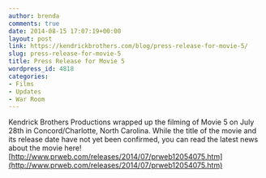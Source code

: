 ```yaml
---
author: brenda
comments: true
date: 2014-08-15 17:07:19+00:00
layout: post
link: https://kendrickbrothers.com/blog/press-release-for-movie-5/
slug: press-release-for-movie-5
title: Press Release for Movie 5
wordpress_id: 4818
categories:
- Films
- Updates
- War Room
---
```


Kendrick Brothers Productions wrapped up the filming of Movie 5 on July 28th in Concord/Charlotte, North Carolina. While the title of the movie and its release date have not yet been confirmed, you can read the latest news about the movie here! 
[http://www.prweb.com/releases/2014/07/prweb12054075.htm](http://www.prweb.com/releases/2014/07/prweb12054075.htm)

